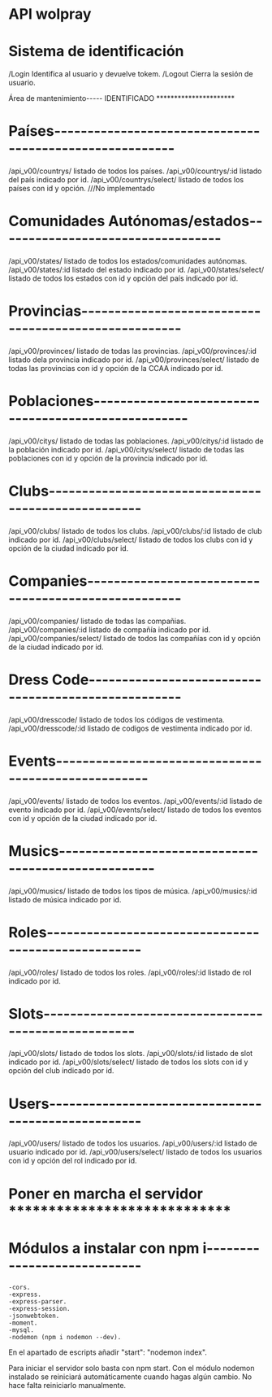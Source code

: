 # API wolpray




# Sistema de identificación

/Login                      Identifica al usuario y devuelve tokem.
/Logout                     Cierra la sesión de usuario.

Área de mantenimiento----- IDENTIFICADO **********************

# Países--------------------------------------------------------


/api_v00/countrys/          listado de todos los países.
/api_v00/countrys/:id       listado del país indicado por id.
/api_v00/countrys/select/   listado de todos los países con id y opción.  ///No implementado

# Comunidades Autónomas/estados----------------------------------
/api_v00/states/            listado de todos los estados/comunidades autónomas.
/api_v00/states/:id         listado del estado indicado por id.
/api_v00/states/select/     listado de todos los estados con id y opción del país
                            indicado por id.

# Provincias-----------------------------------------------------
/api_v00/provinces/         listado de todas las provincias.
/api_v00/provinces/:id      listado dela provincia indicado por id.
/api_v00/provinces/select/  listado de todas las provincias con id y opción de la CCAA 
                            indicado por id.

# Poblaciones----------------------------------------------------
/api_v00/citys/             listado de todas las poblaciones.
/api_v00/citys/:id          listado de la población indicado por id.
/api_v00/citys/select/      listado de todas las poblaciones con id y opción de la 
                            provincia indicado por id.

# Clubs----------------------------------------------------
/api_v00/clubs/             listado de todos los clubs.
/api_v00/clubs/:id          listado de club indicado por id.
/api_v00/clubs/select/      listado de todos los clubs con id y opción de la ciudad
                            indicado por id.


# Companies----------------------------------------------------
/api_v00/companies/         listado de todas las compañias.
/api_v00/companies/:id      listado de compañía indicado por id.
/api_v00/companies/select/  listado de todos las compañías con id y opción de la ciudad
                            indicado por id.

# Dress Code----------------------------------------------------
/api_v00/dresscode/         listado de todos los códigos de vestimenta.
/api_v00/dresscode/:id      listado de codigos de vestimenta indicado por id.


# Events----------------------------------------------------
/api_v00/events/            listado de todos los eventos.
/api_v00/events/:id         listado de evento indicado por id.
/api_v00/events/select/     listado de todos los eventos con id y opción de la ciudad
                            indicado por id.

# Musics----------------------------------------------------
/api_v00/musics/            listado de todos los tipos de música.
/api_v00/musics/:id         listado de música indicado por id.


# Roles----------------------------------------------------
/api_v00/roles/             listado de todos los roles.
/api_v00/roles/:id          listado de rol indicado por id.


# Slots----------------------------------------------------
/api_v00/slots/             listado de todos los slots.
/api_v00/slots/:id          listado de slot indicado por id.
/api_v00/slots/select/      listado de todos los slots con id y opción del club
                            indicado por id.


# Users----------------------------------------------------
/api_v00/users/             listado de todos los usuarios.
/api_v00/users/:id          listado de usuario indicado por id.
/api_v00/users/select/      listado de todos los usuarios con id y opción del rol
                            indicado por id.


# Poner en marcha el servidor ****************************



# Módulos a instalar con npm i----------------------------

    -cors.
	-express.
	-express-parser.
	-express-session.
	-jsonwebtoken.
	-moment.
	-mysql.
	-nodemon (npm i nodemon --dev).

En el apartado de escripts añadir "start": "nodemon index".

Para iniciar el servidor solo basta con npm start. Con el módulo nodemon instalado
se reiniciará automáticamente cuando hagas algún cambio. No hace falta reiniciarlo manualmente.